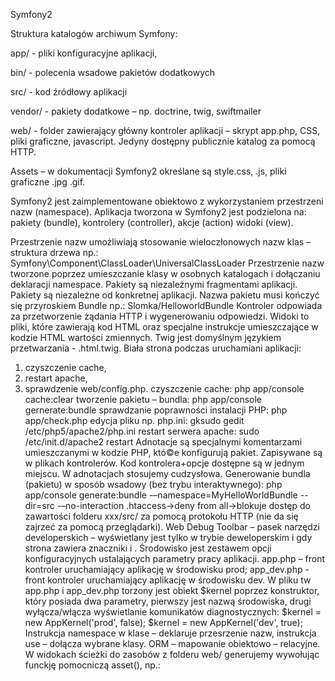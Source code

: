 Symfony2

Struktura katalogów archiwum Symfony:

app/ - pliki konfiguracyjne aplikacji,

bin/ - polecenia wsadowe pakietów dodatkowych

src/ - kod źródłowy aplikacji

vendor/ - pakiety dodatkowe – np. doctrine, twig, swiftmailer

web/ - folder zawierający główny kontroler aplikacji – skrypt app.php, CSS, pliki graficzne, javascript. Jedyny dostępny publicznie katalog za pomocą HTTP.

Assets – w dokumentacji Symfony2 określane są style.css, .js, pliki graficzne .jpg .gif.

Symfony2 jest zaimplementowane obiektowo z wykorzystaniem przestrzeni nazw (namespace). 
Aplikacja tworzona w Symfony2 jest podzielona na:
	pakiety (bundle),
	kontrolery (controller),
	akcje (action)
	widoki (view).
	
Przestrzenie nazw umożliwiają stosowanie  wieloczłonowych nazw klas – struktura drzewa np.:
Symfony\Component\ClassLoader\UniversalClassLoader
Przestrzenie nazw tworzone poprzez umieszczanie klasy w osobnych katalogach i dołączaniu deklaracji namespace.
Pakiety są niezależnymi fragmentami aplikacji. Pakiety są niezależne od konkretnej aplikacji. Nazwa pakietu musi kończyć się przyroskiem Bundle np.: Slomka/HelloworldBundle
Kontroler odpowiada za przetworzenie żądania HTTP i wygenerowaniu odpowiedzi.
Widoki to pliki, które zawierają kod HTML oraz specjalne instrukcje umieszczające w kodzie HTML wartości zmiennych. Twig jest domyślnym językiem przetwarzania - .html.twig.
Biała strona podczas uruchamiani aplikacji:
1. czyszczenie cache,
2. restart apache,
3. sprawdzenie web/config.php.
czyszczenie cache:
php app/console cache:clear
tworzenie pakietu – bundla:
php app/console gernerate:bundle
sprawdzanie poprawności instalacji PHP:
php app/check.php
edycja pliku np. php.ini:
gksudo gedit /etc/php5/apache2/php.ini
restart serwera apache:
sudo /etc/init.d/apache2 restart
Adnotacje są specjalnymi komentarzami umieszczanymi w kodzie PHP, któ©e konfigurują pakiet. Zapisywane są w plikach kontrolerów. Kod kontrolera+opcje dostępne są w jednym miejscu. W adnotacjach stosujemy cudzysłowa.
Generowanie bundla (pakietu) w sposób wsadowy (bez trybu interaktywnego):
php app/console generate:bundle -–namespace=MyHelloWorldBundle --dir=src -–no-interaction
.htaccess->deny from all->blokuje dostęp do zawartości folderu xxx/src/ za pomocą protokołu HTTP (nie da się zajrzeć za pomocą przeglądarki).
Web Debug Toolbar – pasek narzędzi developerskich – wyświetlany jest tylko w trybie deweloperskim i gdy strona zawiera znaczniki <html> i <body>.
Środowisko jest zestawem opcji konfiguracyjnych ustalających parametry pracy aplikacji. 
app.php – front kontroler uruchamiający aplikację w środowisku prod;
app_dev.php - front kontroler uruchamiający aplikację w środowisku dev.
W pliku tw app.php i app_dev.php torzony jest obiekt $kernel poprzez konstruktor, który posiada dwa parametry, pierwszy jest nazwą środowiska, drugi wyłącza/włącza wyświetlanie komunikatów diagnostycznych:
$kernel = new AppKernel('prod', false);
$kernel = new AppKernel('dev', true);
Instrukcja namespace w klase – deklaruje przesrzenie nazw,
instrukcja use – dołącza wybrane klasy.
ORM – mapowanie obiektowo – relacyjne.
 W widokach ścieżki do zasobów z folderu web/ generujemy wywołując funckję pomocniczą asset(), np.:
<script src=”{{ asset('skrypt.js') }}”</script>

kopiowanie zasobów .css, .js, .jpg z …/Resource/public do /web:
php app/console assets:install web
Tworzenie nowego projektu Symfony2 przykład:
$ composer create-project symfony/framework-standard-edition /path/to/webroot/Symfony 2.1.x-dev

Instalacja NetBeans:
1. Download strona netbeans.org
2. Przechodzę do folderu Pobrane
3. Wykonuję dwie komendy: chmod u+x netbeans-8.0-javase-linux.sh
4. ./netbeans-8.0-javase-linux.sh

Publikowanie zasobów w folderze web/:
php app/console assets:install web

Twig – załączanie dekoracji widoku akcji z folderu np. My/LoremBundle/Resource/views:
{% extends ”MyLoremBundle::layout.html.twig” %}
{% block content %} //ustala treść któ©a zostanie umieszczona w 					  bloku
{% endblock %}
MyLoremBundle – nazwa pakietu
:: - pusta nazwa kontrolera (domyślnie pobierze z szablon z folderu views/ pakietu LoremBundle)
layout.html.twig – nazwa pakietu.

Domyślna nazwa widoków tworzona jest poprzez usunięcie przyrostka Action z nazwy metody i dodanie rozszerzenia .html.twig np.:
widok akcji dolorAction() kontrolera Ipsum
src/My/LoremBundle/Resources/views/Impus/dolor.html.twig
odwołanie do szablonu Twig (powyżej)odbywa się poprzez nazwę logiczną widoku:
MyLoremBundle:Ipsum:dolor.html.twig
[producent][pakiet][]Bundle:[kontroler]:[akcja].html.twig

Pakiet DoctrineFixturesBundle ułatwi a wypełnianie bazy danych na podstawie plików.
Pobranie wszystkich pakietów wymienionych w katalogu [projekt]/deps:
php bin/vendors install
Usuwanie folder .git/ które zawierają historię pakietów:
find vendor -name .git -type d -exec rm -fr {} \;
Pakiety rejestrujemy w pliku [projekt]/app/AppKernel.php. np.:
$bundles = array( 
... 
new Symfony\Bundle\DoctrineFixturesBundle\DoctrineFixturesBundle(), 
);

Automatyczne ładowanie klas konfigurujemy w skrypcie [projekt]/app/autoload.php. np.:
$loader->registerNamespaces(array( 
... 
'JMS' 		=> __DIR__.'/../vendor/bundles', 
'Doctrine\\Common\\DataFixtures' => __DIR__.'/../vendor/doctrine-fixtures/lib', 
'Doctrine\\Common' => __DIR__.'/../vendor/doctrine-common/lib', 
... 
));

W Symfony 2 klasę dostępu do bazy danych nazywamy modelem. 
Generowanie klasy dostępu do bazy danych:
php app/console generate:doctrine:entity
ścieżka do takiej klasy np.: src/My/FrontendBundle/Entity/Name.php
Metody get() służą do odczytu wartości właściwości, a metody set() — do ustalenia nowej wartości właściwości. Dostęp do właściwości prywatnych możliwy j est jedynie poprzez metod get() i set().
Rodzaje nazw logicznych: 
 logiczne nazwy widoków (np. MyFrontendBundle:Default:index.html.twig), 
 logiczne nazwy kontrolerów (np. MyFrontendBundle:Default:index), 
 logiczne nazwy modeli (np. MyFrontendBundle:Name).
Utworzenie tabeli w bazie (np. name według entity):
php app/console doctrine:schema:update –force
Wykonanie klasy wypełniającej tabelę danymi:
php app/console doctrine:fixtures:load

Usuwanie z systemu niepotrzebnych pakietów:
sudo apt-get autoremove

Doctrine2
doctrine:schema:create 
doctrine:schema:drop (nie usuwa nieaktualnych już informacji np. zmiany nazwy tabeli).
doctrine:schema:update - uaktualnia strukturę bazy na podstawie plików z folderów Entity/. (lub polecenia odpowiednio php app/console doctrine:schema:drop i php app/console doctrine:schema:create).
Pierwsza komenda tworzy, druga usuwa, a trzecia uaktualnia bazę danych.
Konfiguracja bazy w pliku app/config/parameters.ini
Parametr --force zabezpiecza przed przypadkowym usunięciem ważnych danych.

Wygenerowania pojedynczej klasy dostępu do bazy:
php app/console generate:doctrine:entity
Struktura bazy danych aplikacji jest ustalona wyłącznie klasami z folderów Entity/.
Adnotacje: 
@ORM\Table() 
@ORM\Entity 
oraz: 
@ORM\Column(name="caption", type="string", length=255) odpowiadają za wygenerowanie odpowiedniego kodu SQL.
Do ustalenia nazwy tabeli bazy danych odpowiadającej danej klasie Entity służy adnotacja 
@Table.
Mamy klasę np. klasa src/My/FrontendBundle/Entity/Lorem.php:
1. Dodajemy nową właściwość np. ipsum : 
/** 
* @var string $ipsum 
* 
* @ORM\Column(name="ipsum", type="string", length=255) 
*/ 
private $ipsum;
2. Generujemy w klasie Lorem.php metody getIpsum() oraz setIpsum():
php app/console doctrine:generate:entities My
3. Uaktualniamy strukrutrę bazy danych:
doctrine:schema:update –force
Wartość DEFAULT definiujemy następująco: 
private $imie = "jan";

Do pobrania wszystkich rekordów z bazy danych służy metoda findAll().
Uruchamianie plików .sh:
sh tworzenie-pustej-bazy-danych.sh
Klasy Entity podlegają mapowaniu na rekordy. Klasy Repository służą do wyszukiwania rekordów.
Operacje wykonywane na obiektach podczas uzyskiwania dostępu do bazy danych są 
nazywane zachowaniami (ang. behaviours). Najczęściej stosowanymi zachowaniami są: 
timestampable — podczas zapisywania obiektu w bazie danych generowana 
jest data zapisu. 
sluggable — podczas zapisywania obiektu w bazie danych generowany jest 
specjalny identyfikator slug, który wykorzystujemy w przyjaznych adresach URL. 
translatable — podczas odczytu rekordu z bazy danych dla wybranych 
kolumn wybierane są odpowiednie wersje językowe.
Integrację biblioteki DoctrineExtensions w projekcie Symfony 2 ułatwia pakiet 
StofDoctrineExtensionsBundle. Pakiet StofDoctrineExtensionsBundle zawiera uproszczone mechanizmy konfiguracji zachowań: 
tree, 
translatable, 
sluggable, 
timestampable, 
loggable.
